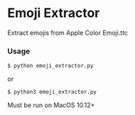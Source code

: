 # Emoji Extractor

Extract emojis from Apple Color Emoji.ttc

### Usage
    $ python emoji_extractor.py
or

    $ python3 emoji_extractor.py

Must be run on MacOS 10.12+

